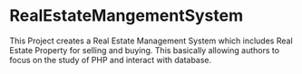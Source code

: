 # RealEstateMangementSystem
This Project creates a Real Estate Management System which includes Real Estate Property for selling and buying. This basically allowing authors to focus on the study of PHP and interact with database.
